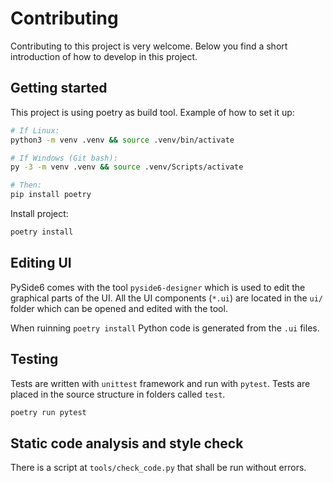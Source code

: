 # Contributing

Contributing to this project is very welcome. Below you find a short introduction of how to develop
in this project.


## Getting started


This project is using poetry as build tool. Example of how to set it up:

```sh
# If Linux:
python3 -m venv .venv && source .venv/bin/activate

# If Windows (Git bash):
py -3 -m venv .venv && source .venv/Scripts/activate

# Then:
pip install poetry
```

Install project:

```sh
poetry install
```

## Editing UI

PySide6 comes with the tool `pyside6-designer` which is used to edit the graphical parts of the UI.
All the UI components (`*.ui`) are located in the `ui/` folder which can be opened and edited with
the tool.

When ruinning `poetry install` Python code is generated from the `.ui` files.


## Testing

Tests are written with `unittest` framework and run with `pytest`. Tests are placed in the source
structure in folders called `test`.

```sh
poetry run pytest
```

## Static code analysis and style check

There is a script at `tools/check_code.py` that shall be run without errors.
